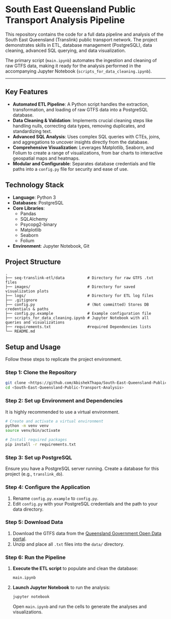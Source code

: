 # South East Queensland Public Transport Analysis Pipeline

This repository contains the code for a full data pipeline and analysis of the South East Queensland (Translink) public transport network. The project demonstrates skills in ETL, database management (PostgreSQL), data cleaning, advanced SQL querying, and data visualization.

The primary script (`main.ipynb`) automates the ingestion and cleaning of raw GTFS data, making it ready for the analysis performed in the accompanying Jupyter Notebook (`scripts_for_data_cleaning.ipynb`).


---

## Key Features

*   **Automated ETL Pipeline**: A Python script handles the extraction, transformation, and loading of raw GTFS data into a PostgreSQL database.
*   **Data Cleaning & Validation**: Implements crucial cleaning steps like handling nulls, correcting data types, removing duplicates, and standardizing text.
*   **Advanced SQL Analysis**: Uses complex SQL queries with CTEs, joins, and aggregations to uncover insights directly from the database.
*   **Comprehensive Visualization**: Leverages Matplotlib, Seaborn, and Folium to create a range of visualizations, from bar charts to interactive geospatial maps and heatmaps.
*   **Modular and Configurable**: Separates database credentials and file paths into a `config.py` file for security and ease of use.

## Technology Stack

*   **Language**: Python 3
*   **Databases**: PostgreSQL
*   **Core Libraries**:
    *   Pandas
    *   SQLAlchemy
    *   Psycopg2-binary
    *   Matplotlib
    *   Seaborn
    *   Folium
*   **Environment**: Jupyter Notebook, Git

## Project Structure

```
.
├── seq-translink-etl/data          # Directory for raw GTFS .txt files
├── images/                         # Directory for saved visualization plots
├── logs/                           # Directory for ETL log files
├── .gitignore
├── config.py                       # (Not committed) Stores DB credentials & paths
├── config.py.example               # Example configuration file
├── scripts_for_data_cleaning.ipynb # Jupyter Notebook with all queries and visualizations
├── requirements.txt                #required Dependencies lists
└── README.md
```

## Setup and Usage

Follow these steps to replicate the project environment.

### Step 1: Clone the Repository
```bash
git clone <https://github.com/AbishekThapa/South-East-Queensland-Public-Transport-Analysis.git>
cd <South-East-Queensland-Public-Transport-Analysis>
```

### Step 2: Set up Environment and Dependencies
It is highly recommended to use a virtual environment.
```bash
# Create and activate a virtual environment
python -m venv venv
source venv/bin/activate  

# Install required packages
pip install -r requirements.txt
```

### Step 3: Set up PostgreSQL
Ensure you have a PostgreSQL server running. Create a database for this project (e.g., `translink_db`).

### Step 4: Configure the Application
1.  Rename `config.py.example` to `config.py`.
2.  Edit `config.py` with your PostgreSQL credentials and the path to your data directory.

### Step 5: Download Data
1.  Download the GTFS data from the [Queensland Government Open Data portal](https://www.data.qld.gov.au/dataset/general-transit-feed-specification-gtfs-translink).
2.  Unzip and place all `.txt` files into the `data/` directory.

### Step 6: Run the Pipeline
1.  **Execute the ETL script** to populate and clean the database:
    ```bash
    main.ipynb
    ```
2.  **Launch Jupyter Notebook** to run the analysis:
    ```bash
    jupyter notebook
    ```
    Open `main.ipynb` and run the cells to generate the analyses and visualizations.

